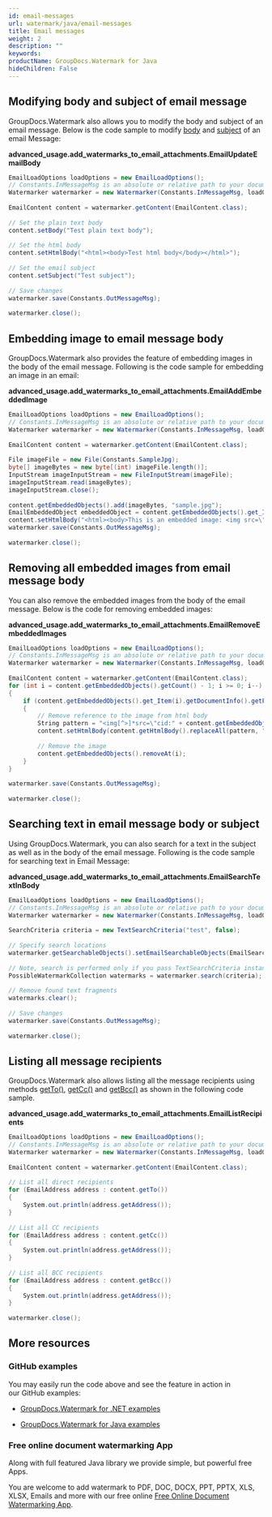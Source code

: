 ```yaml
---
id: email-messages
url: watermark/java/email-messages
title: Email messages
weight: 2
description: ""
keywords: 
productName: GroupDocs.Watermark for Java
hideChildren: False
---
```

## Modifying body and subject of email message

GroupDocs.Watermark also allows you to modify the body and subject of an email message. Below is the code sample to modify [body](https://apireference.groupdocs.com/watermark/java/com.groupdocs.watermark.contents/EmailContent#setBody(java.lang.String)) and [subject](https://apireference.groupdocs.com/watermark/java/com.groupdocs.watermark.contents/EmailContent#setSubject(java.lang.String)) of an email Message:

**advanced\_usage.add\_watermarks\_to\_email\_attachments.EmailUpdateEmailBody**

```csharp
EmailLoadOptions loadOptions = new EmailLoadOptions();                                                 
// Constants.InMessageMsg is an absolute or relative path to your document. Ex: "C:\\Docs\\message.msg"
Watermarker watermarker = new Watermarker(Constants.InMessageMsg, loadOptions);                        
                                                                                                       
EmailContent content = watermarker.getContent(EmailContent.class);                                     
                                                                                                       
// Set the plain text body                                                                             
content.setBody("Test plain text body");                                                               
                                                                                                       
// Set the html body                                                                                   
content.setHtmlBody("<html><body>Test html body</body></html>");                                       
                                                                                                       
// Set the email subject                                                                               
content.setSubject("Test subject");                                                                    
                                                                                                       
// Save changes                                                                                        
watermarker.save(Constants.OutMessageMsg);                                                             
                                                                                                       
watermarker.close();                                                                                   
```

## Embedding image to email message body

GroupDocs.Watermark also provides the feature of embedding images in the body of the email message. Following is the code sample for embedding an image in an email:

**advanced\_usage.add\_watermarks\_to\_email\_attachments.EmailAddEmbeddedImage**

```csharp
EmailLoadOptions loadOptions = new EmailLoadOptions();                                                                              
// Constants.InMessageMsg is an absolute or relative path to your document. Ex: "C:\\Docs\\message.msg"                             
Watermarker watermarker = new Watermarker(Constants.InMessageMsg, loadOptions);                                                     
                                                                                                                                    
EmailContent content = watermarker.getContent(EmailContent.class);                                                                  
                                                                                                                                    
File imageFile = new File(Constants.SampleJpg);                                                                                     
byte[] imageBytes = new byte[(int) imageFile.length()];                                                                             
InputStream imageInputStream = new FileInputStream(imageFile);                                                                      
imageInputStream.read(imageBytes);                                                                                                  
imageInputStream.close();                                                                                                           
                                                                                                                                    
content.getEmbeddedObjects().add(imageBytes, "sample.jpg");                                                                         
EmailEmbeddedObject embeddedObject = content.getEmbeddedObjects().get_Item(content.getEmbeddedObjects().getCount() - 1);            
content.setHtmlBody("<html><body>This is an embedded image: <img src=\"cid:" + embeddedObject.getContentId() + "\"></body></html>");
watermarker.save(Constants.OutMessageMsg);                                                                                          
                                                                                                                                    
watermarker.close();                                                                                                                
```

## Removing all embedded images from email message body

You can also remove the embedded images from the body of the email message. Below is the code for removing embedded images:

**advanced\_usage.add\_watermarks\_to\_email\_attachments.EmailRemoveEmbeddedImages**

```csharp
EmailLoadOptions loadOptions = new EmailLoadOptions();                                                                
// Constants.InMessageMsg is an absolute or relative path to your document. Ex: "C:\\Docs\\message.msg"               
Watermarker watermarker = new Watermarker(Constants.InMessageMsg, loadOptions);                                       
                                                                                                                      
EmailContent content = watermarker.getContent(EmailContent.class);                                                    
for (int i = content.getEmbeddedObjects().getCount() - 1; i >= 0; i--)                                                
{                                                                                                                     
    if (content.getEmbeddedObjects().get_Item(i).getDocumentInfo().getFileType() == FileType.JPEG)                    
    {                                                                                                                 
        // Remove reference to the image from html body                                                               
        String pattern = "<img[^>]*src=\"cid:" + content.getEmbeddedObjects().get_Item(i).getContentId() + "\"[^>]*>";
        content.setHtmlBody(content.getHtmlBody().replaceAll(pattern, ""));                                           
                                                                                                                      
        // Remove the image                                                                                           
        content.getEmbeddedObjects().removeAt(i);                                                                     
    }                                                                                                                 
}                                                                                                                     
                                                                                                                      
watermarker.save(Constants.OutMessageMsg);                                                                            
                                                                                                                      
watermarker.close();                                                                                                  
```

## Searching text in email message body or subject

Using GroupDocs.Watermark, you can also search for a text in the subject as well as in the body of the email message. Following is the code sample for searching text in Email Message:

**advanced\_usage.add\_watermarks\_to\_email\_attachments.EmailSearchTextInBody**

```csharp
EmailLoadOptions loadOptions = new EmailLoadOptions();                                                                                                               
// Constants.InMessageMsg is an absolute or relative path to your document. Ex: "C:\\Docs\\message.msg"                                                              
Watermarker watermarker = new Watermarker(Constants.InMessageMsg, loadOptions);                                                                                      
                                                                                                                                                                     
SearchCriteria criteria = new TextSearchCriteria("test", false);                                                                                                     
                                                                                                                                                                     
// Specify search locations                                                                                                                                          
watermarker.getSearchableObjects().setEmailSearchableObjects(EmailSearchableObjects.Subject | EmailSearchableObjects.HtmlBody | EmailSearchableObjects.PlainTextBody);
                                                                                                                                                                     
// Note, search is performed only if you pass TextSearchCriteria instance to FindWatermarks method                                                                   
PossibleWatermarkCollection watermarks = watermarker.search(criteria);                                                                                               
                                                                                                                                                                     
// Remove found text fragments                                                                                                                                       
watermarks.clear();                                                                                                                                                  
                                                                                                                                                                     
// Save changes                                                                                                                                                      
watermarker.save(Constants.OutMessageMsg);                                                                                                                           
                                                                                                                                                                     
watermarker.close();                                                                                                                                                 
```

## Listing all message recipients

GroupDocs.Watermark also allows listing all the message recipients using methods [getTo()](https://apireference.groupdocs.com/watermark/java/com.groupdocs.watermark.contents/EmailContent#getTo()), [getCc()](https://apireference.groupdocs.com/watermark/java/com.groupdocs.watermark.contents/EmailContent#getCc()) and [getBcc()](https://apireference.groupdocs.com/watermark/java/com.groupdocs.watermark.contents/EmailContent#getBcc()) as shown in the following code sample.

**advanced\_usage.add\_watermarks\_to\_email\_attachments.EmailListRecipients**

```csharp
EmailLoadOptions loadOptions = new EmailLoadOptions();                                                  
// Constants.InMessageMsg is an absolute or relative path to your document. Ex: "C:\\Docs\\message.msg" 
Watermarker watermarker = new Watermarker(Constants.InMessageMsg, loadOptions);                         
                                                                                                        
EmailContent content = watermarker.getContent(EmailContent.class);                                      
                                                                                                        
// List all direct recipients                                                                           
for (EmailAddress address : content.getTo())                                                            
{                                                                                                       
    System.out.println(address.getAddress());                                                           
}                                                                                                       
                                                                                                        
// List all CC recipients                                                                               
for (EmailAddress address : content.getCc())                                                            
{                                                                                                       
    System.out.println(address.getAddress());                                                           
}                                                                                                       
                                                                                                        
// List all BCC recipients                                                                              
for (EmailAddress address : content.getBcc())                                                           
{                                                                                                       
    System.out.println(address.getAddress());                                                           
}                                                                                                       
                                                                                                        
watermarker.close();                                                                                    
```

## More resources

### GitHub examples

You may easily run the code above and see the feature in action in our GitHub examples:

*   [GroupDocs.Watermark for .NET examples](https://github.com/groupdocs-watermark/GroupDocs.Watermark-for-.NET)
    
*   [GroupDocs.Watermark for Java examples](https://github.com/groupdocs-watermark/GroupDocs.Watermark-for-Java)
    

### Free online document watermarking App

Along with full featured Java library we provide simple, but powerful free Apps.

You are welcome to add watermark to PDF, DOC, DOCX, PPT, PPTX, XLS, XLSX, Emails and more with our free online [Free Online Document Watermarking App](https://products.groupdocs.app/watermark).
